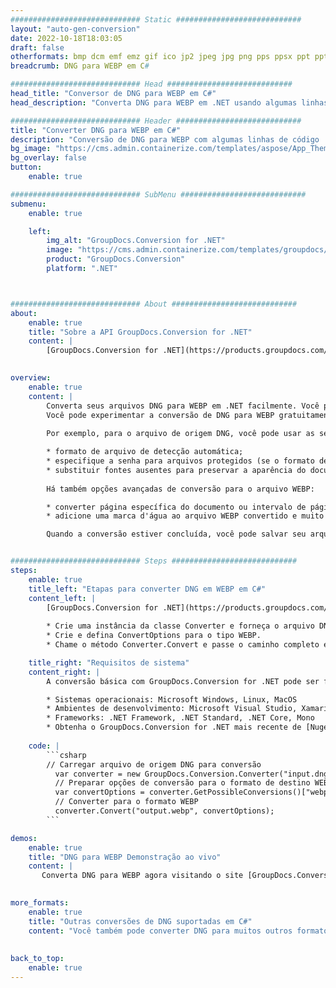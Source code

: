```yaml
---
############################# Static ############################
layout: "auto-gen-conversion"
date: 2022-10-18T18:03:05
draft: false
otherformats: bmp dcm emf emz gif ico jp2 jpeg jpg png pps ppsx ppt pptx psb psd svg svgz tga tif tiff webp wmf wmz
breadcrumb: DNG para WEBP em C#

############################# Head ############################
head_title: "Conversor de DNG para WEBP em C#"
head_description: "Converta DNG para WEBP em .NET usando algumas linhas de código. Use a API de conversão de documentos do GroupDocs para converter mais de 160 formatos de arquivo."

############################# Header ############################
title: "Converter DNG para WEBP em C#"
description: "Conversão de DNG para WEBP com algumas linhas de código .NET"
bg_image: "https://cms.admin.containerize.com/templates/aspose/App_Themes/V3/images/bg/header1.png"
bg_overlay: false
button:
    enable: true

############################# SubMenu ############################
submenu:
    enable: true

    left:
        img_alt: "GroupDocs.Conversion for .NET"
        image: "https://cms.admin.containerize.com/templates/groupdocs/images/product-logos/90x90-noborder/groupdocs-conversion-net.png"
        product: "GroupDocs.Conversion"
        platform: ".NET"



############################# About ############################
about:
    enable: true
    title: "Sobre a API GroupDocs.Conversion for .NET"
    content: |
        [GroupDocs.Conversion for .NET](https://products.groupdocs.com/conversion/net/) pode ser usado para converter Microsoft Word, Excel, PowerPoint, PDF, Visio e outros formatos. GroupDocs.Conversion é uma API independente que é adequada para sistemas internos e de back-end onde é necessário alto desempenho. Não depende de nenhum software como Microsoft ou Open Office.
    

overview:
    enable: true
    content: |
        Converta seus arquivos DNG para WEBP em .NET facilmente. Você pode usar apenas algumas linhas de código C# em qualquer plataforma de sua escolha, como - Windows, Linux, macOS.
        Você pode experimentar a conversão de DNG para WEBP gratuitamente e avaliar a qualidade dos resultados da conversão. Juntamente com cenários de conversão de arquivo simples, você pode tentar opções mais avançadas para carregar o arquivo de origem DNG e para salvar o resultado de saída WEBP. 
        
        Por exemplo, para o arquivo de origem DNG, você pode usar as seguintes opções de carregamento:

        * formato de arquivo de detecção automática;
        * especifique a senha para arquivos protegidos (se o formato de arquivo suportar);
        * substituir fontes ausentes para preservar a aparência do documento.
        
        Há também opções avançadas de conversão para o arquivo WEBP:

        * converter página específica do documento ou intervalo de páginas;
        * adicione uma marca d'água ao arquivo WEBP convertido e muito mais.

        Quando a conversão estiver concluída, você pode salvar seu arquivo WEBP no caminho do arquivo local ou em qualquer armazenamento de terceiros, como FTP, Amazon S3, Google Drive, Dropbox etc. Observe - para converter DNG para {{ TO}} não há necessidade de nenhum software adicional instalado - como MS Office, Open Office, Adobe Acrobat Reader etc.


############################# Steps ############################
steps:
    enable: true
    title_left: "Etapas para converter DNG em WEBP em C#"
    content_left: |
        [GroupDocs.Conversion for .NET](https://products.groupdocs.com/conversion/net/) torna mais fácil para os desenvolvedores converter um arquivo DNG para WEBP com algumas linhas de código.
        
        * Crie uma instância da classe Converter e forneça o arquivo DNG com o caminho completo
        * Crie e defina ConvertOptions para o tipo WEBP.
        * Chame o método Converter.Convert e passe o caminho completo e o formato (WEBP) como parâmetro

    title_right: "Requisitos de sistema"
    content_right: |
        A conversão básica com GroupDocs.Conversion for .NET pode ser feita em apenas algumas etapas simples. Nossas APIs são suportadas em todas as principais plataformas e sistemas operacionais. Antes de executar o código abaixo, certifique-se de ter os seguintes pré-requisitos instalados em seu sistema.

        * Sistemas operacionais: Microsoft Windows, Linux, MacOS
        * Ambientes de desenvolvimento: Microsoft Visual Studio, Xamarin, MonoDevelop
        * Frameworks: .NET Framework, .NET Standard, .NET Core, Mono
        * Obtenha o GroupDocs.Conversion for .NET mais recente de [Nuget](https://www.nuget.org/packages/groupdocs.conversion)
         
    code: |
        ```csharp    
        // Carregar arquivo de origem DNG para conversão
          var converter = new GroupDocs.Conversion.Converter("input.dng");
          // Preparar opções de conversão para o formato de destino WEBP
          var convertOptions = converter.GetPossibleConversions()["webp"].ConvertOptions;
          // Converter para o formato WEBP
          converter.Convert("output.webp", convertOptions);
        ```

demos:
    enable: true
    title: "DNG para WEBP Demonstração ao vivo"
    content: |
       Converta DNG para WEBP agora visitando o site [GroupDocs.Conversion App](https://products.groupdocs.app/conversion/family). A demonstração online tem as seguintes vantagens
          

more_formats:
    enable: true
    title: "Outras conversões de DNG suportadas em C#"
    content: "Você também pode converter DNG para muitos outros formatos de arquivo. Por favor, veja a lista abaixo."
       
       
back_to_top:
    enable: true
---
```

